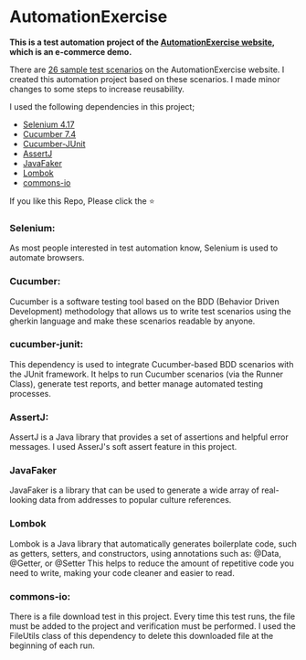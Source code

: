 # AutomationExercise

**This is a test automation project of the [AutomationExercise website](https://automationexercise.com), which is an e-commerce demo.**

There are [26 sample test scenarios](https://automationexercise.com/test_cases) on the AutomationExercise website. I created this automation project based on these scenarios. I made minor changes to some steps to increase reusability.

I used the following dependencies in this project;

* [Selenium 4.17](###Selenium)
* [Cucumber 7.4](###Cucumber)
* [Cucumber-JUnit](###cucumber-junit)
* [AssertJ](###AssertJ)
* [JavaFaker](###JavaFaker)
* [Lombok](###Lombok)
* [commons-io](###commons-io)

If you like this Repo, Please click the ⭐

### Selenium:

As most people interested in test automation know, Selenium is used to automate browsers.

### Cucumber:

Cucumber is a software testing tool based on the BDD (Behavior Driven Development) methodology that allows us to write test scenarios using the gherkin language and make these scenarios readable by anyone.

### cucumber-junit:

This dependency is used to integrate Cucumber-based BDD scenarios with the JUnit framework. It helps to run Cucumber scenarios (via the Runner Class), generate test reports, and better manage automated testing processes.

### AssertJ:

AssertJ is a Java library that provides a set of assertions and helpful error messages.
I used AsserJ's soft assert feature in this project.

### JavaFaker

JavaFaker is a library that can be used to generate a wide array of real-looking data from addresses to popular culture references.

### Lombok

Lombok is a Java library that automatically generates boilerplate code, such as getters, setters, and constructors, using annotations such as: @Data, @Getter, or @Setter This helps to reduce the amount of repetitive code you need to write, making your code cleaner and easier to read.

### commons-io:

There is a file download test in this project. Every time this test runs, the file must be added to the project and verification must be performed. I used the FileUtils class of this dependency to delete this downloaded file at the beginning of each run.
